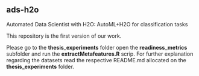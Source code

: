 ## ads-h2o

Automated Data Scientist with H2O: AutoML+H2O for classification tasks

This repository is the first version of our work.

Please go to the **thesis_experiments** folder open the **readiness_metrics** subfolder and run the **extractMetafeatures.R** scrip.
For further explanation regarding the datasets read the respective README.md allocated on the **thesis_experiments** folder.
